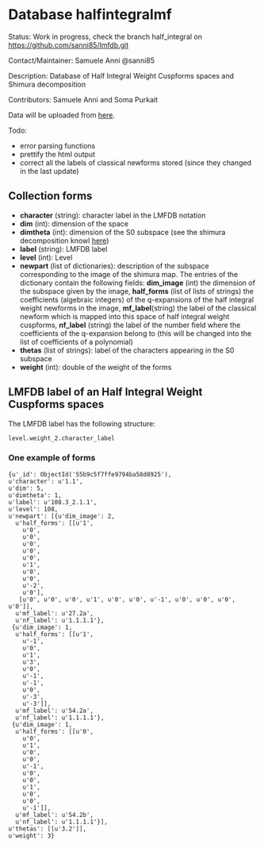 # Database halfintegralmf

Status:  Work in progress, check the branch half_integral on https://github.com/sanni85/lmfdb.git

Contact/Maintainer: Samuele Anni @sanni85

Description: Database of Half Integral Weight Cuspforms spaces and Shimura decomposition

Contributors: Samuele Anni and Soma Purkait

Data will be uploaded from [here](https://github.com/sanni85/half_integral_mf).

Todo:
* error parsing functions
* prettify the html output
* correct all the labels of classical newforms stored (since they changed in the last update)


## Collection forms

* **character** (string): character label in the LMFDB notation
* **dim** (int): dimension of the space
* **dimtheta** (int): dimension of the S0 subspace (see the shimura decomposition knowl [here](http://beta.lmfdb.org/knowledge/show/mf.half_integral_weight.shimura_decomposition))
* **label** (string): LMFDB label
* **level** (int): Level
* **newpart** (list of dictionaries): description of the subspace corresponding to the image of the shimura map. The entries of the dictionary contain the following fields: **dim_image** (int) the dimension of the subspace given by the image, **half_forms** (list of lists of strings) the coefficients (algebraic integers) of the q-expansions of the half integral weight newforms in the image, **mf_label**(string) the label of the classical newform which is mapped into this space of half integral weight cuspforms, **nf_label** (string) the label of the number field where the coefficients of the q-expansion belong to (this will be changed into the list of coefficients of a polynomial)
* **thetas** (list of strings): label of the characters appearing in the S0 subspace
* **weight** (int): double of the weight of the forms
 

## LMFDB label of an Half Integral Weight Cuspforms spaces

The LMFDB label has the following structure:

    level.weight_2.character_label


 ### One example of forms
 
 ```
{u'_id': ObjectId('55b9c5f7ffe9794ba58d8925'),
 u'character': u'1.1',
 u'dim': 5,
 u'dimtheta': 1,
 u'label': u'108.3_2.1.1',
 u'level': 108,
 u'newpart': [{u'dim_image': 2,
   u'half_forms': [[u'1',
     u'0',
     u'0',
     u'0',
     u'0',
     u'0',
     u'1',
     u'0',
     u'0',
     u'-2',
     u'0'],
    [u'0', u'0', u'0', u'1', u'0', u'0', u'-1', u'0', u'0', u'0', u'0']],
   u'mf_label': u'27.2a',
   u'nf_label': u'1.1.1.1'},
  {u'dim_image': 1,
   u'half_forms': [[u'1',
     u'-1',
     u'0',
     u'1',
     u'3',
     u'0',
     u'-1',
     u'-1',
     u'0',
     u'-3',
     u'-3']],
   u'mf_label': u'54.2a',
   u'nf_label': u'1.1.1.1'},
  {u'dim_image': 1,
   u'half_forms': [[u'0',
     u'0',
     u'1',
     u'0',
     u'0',
     u'-1',
     u'0',
     u'0',
     u'1',
     u'0',
     u'0',
     u'-1']],
   u'mf_label': u'54.2b',
   u'nf_label': u'1.1.1.1'}],
 u'thetas': [[u'3.2']],
 u'weight': 3}
 ```
